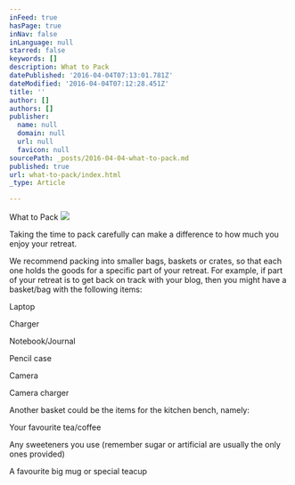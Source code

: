 ```yaml
---
inFeed: true
hasPage: true
inNav: false
inLanguage: null
starred: false
keywords: []
description: What to Pack
datePublished: '2016-04-04T07:13:01.781Z'
dateModified: '2016-04-04T07:12:28.451Z'
title: ''
author: []
authors: []
publisher:
  name: null
  domain: null
  url: null
  favicon: null
sourcePath: _posts/2016-04-04-what-to-pack.md
published: true
url: what-to-pack/index.html
_type: Article

---
```

What to Pack
![](https://the-grid-user-content.s3-us-west-2.amazonaws.com/50452b0f-f0ce-4470-8737-ac582666beb3.jpg)

Taking the time to pack carefully can make a difference to how much you enjoy your retreat.

We recommend packing into smaller bags, baskets or crates, so that each one holds the goods for a specific part of your retreat.  For example, if part of your retreat is to get back on track with your blog, then you might have a basket/bag with the following items:

Laptop

Charger

Notebook/Journal

Pencil case

Camera

Camera charger

Another basket could be the items for the kitchen bench, namely:

Your favourite tea/coffee

Any sweeteners you use (remember sugar or artificial are usually the only ones provided)

A favourite big mug or special teacup